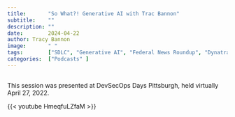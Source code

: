 ```yaml
---
title:       "So What?! Generative AI with Trac Bannon"
subtitle:    ""
description: ""
date:        2024-04-22
author: Tracy Bannon
image:       " "
tags:        ["SDLC", "Generative AI", "Federal News Roundup", "Dynatrace"]
categories:  ["Podcasts" ]
---
```

## 

This session was presented at DevSecOps Days Pittsburgh, held virtually April 27, 2022. 

{{< youtube HmeqfuLZfaM >}}
